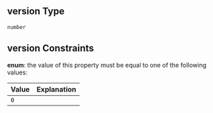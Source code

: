 ## version Type

`number`

## version Constraints

**enum**: the value of this property must be equal to one of the following values:

| Value | Explanation |
| :---- | :---------- |
| `0`   |             |
